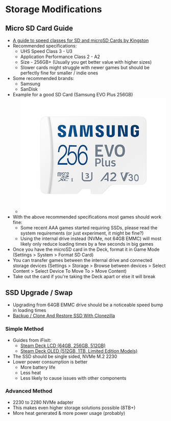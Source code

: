 # Storage Modifications

## Micro SD Card Guide
- [A guide to speed classes for SD and microSD Cards by Kingston](https://www.kingston.com/unitedkingdom/en/blog/personal-storage/memory-card-speed-classes)
- Recommended specifications:
    - UHS Speed Class 3 - U3
    - Application Performance Class 2 - A2
    - Size - 256GB+ (Usually you get better value with higher sizes)
    - Slower cards might struggle with newer games but should be perfectly fine for smaller / indie ones
- Some recommended brands:
    - Samsung
    - SanDisk
- Example for a good SD Card (Samsung EVO Plus 256GB)
    - ![Samsung EVO Plus 256GB MicroSD Card](../../Images/Storage/Samsung_EVO_PLUS_MicroSD.png)
- With the above recommended specifications most games should work fine:
    - Some recent AAA games started requiring SSDs, please read the system requirements (or just experiment, it might be fine?)
    - Using the internal drive instead (NVMe, not 64GB EMMC) will most likely only reduce loading times by a few seconds in big games
- Once you have the microSD card in the Deck, format it in Game Mode (Settings > System > Format SD Card)
- You can transfer games between the internal drive and connected storage devices (Settings > Storage > Browse between devices > Select Content > Select Device To Move To > Move Content)
- Take out the card if you're taking the Deck apart or else it will break

## SSD Upgrade / Swap
- Upgrading from 64GB EMMC drive should be a noticeable speed bump in loading times
- [Backup / Clone And Restore SSD With Clonezilla](https://www.howtogeek.com/879217/how-to-back-up-your-steam-deck-with-clonezilla/)

### Simple Method
- Guides from iFixit:
    - [Steam Deck LCD (64GB, 256GB, 512GB)](https://www.ifixit.com/Guide/Steam+Deck+SSD+Replacement/148989)
    - [Steam Deck OLED (512GB, 1TB, Limited Edition Models)](https://www.ifixit.com/Guide/Steam+Deck+OLED+SSD+Replacement/168255)
- The SSD should be single sided, NVMe M.2 2230
- Lower power consumption is better
    - More battery life
    - Less heat
    - Less likely to cause issues with other components

### Advanced Method
- 2230 to 2280 NVMe adapter
- This makes even higher storage solutions possible (8TB+)
- More heat generated & more power usage (probably)